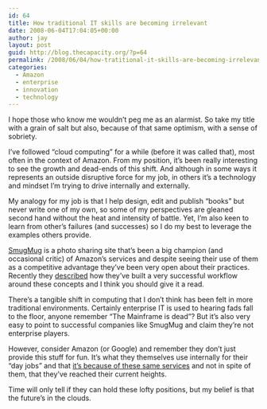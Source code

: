 ```yaml
---
id: 64
title: How traditional IT skills are becoming irrelevant
date: 2008-06-04T17:04:05+00:00
author: jay
layout: post
guid: http://blog.thecapacity.org/?p=64
permalink: /2008/06/04/how-tratitional-it-skills-are-becoming-irrelevant/
categories:
  - Amazon
  - enterprise
  - innovation
  - technology
---
```

I hope those who know me wouldn’t peg me as an alarmist. So take my title with a grain of salt but also, because of that same optimism, with a sense of sobriety.

I’ve followed “cloud computing” for a while (before it was called that), most often in the context of Amazon. From my position, it’s been really interesting to see the growth and dead-ends of this shift. And although in some ways it represents an outside disruptive force for my job, in others it’s a technology and mindset I’m trying to drive internally and externally.

My analogy for my job is that I help design, edit and publish “books” but never write one of my own, so some of my perspectives are gleaned second hand without the heat and intensity of battle. Yet, I’m also keen to learn from other’s failures (and successes) so I do my best to leverage the examples others provide.

[SmugMug](http://smugmug.com/) is a photo sharing site that’s been a big champion (and occasional critic) of Amazon’s services and despite seeing their use of them as a competitive advantage they’ve been very open about their practices. Recently they [described](http://blogs.smugmug.com/don/2008/06/03/skynet-lives-aka-ec2-smugmug/) how they’ve built a very successful workflow around these concepts and I think you should give it a read.

There’s a tangible shift in computing that I don’t think has been felt in more traditional environments. Certainly enterprise IT is used to hearing fads fall to the floor, anyone remember “The Mainframe is dead”? But it’s also very easy to point to successful companies like SmugMug and claim they’re not enterprise players.

However, consider Amazon (or Google) and remember they don’t just provide this stuff for fun. It’s what they themselves use internally for their “day jobs” and that [it’s because of these same services](http://www.techcrunch.com/2008/06/01/bezos-talks-web-services/) and not in spite of them, that they’ve reached their current heights.

Time will only tell if they can hold these lofty positions, but my belief is that the future’s in the clouds.
